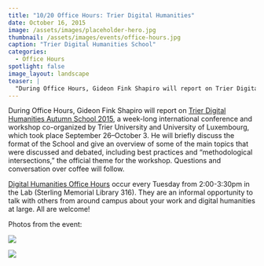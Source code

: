 ```yaml
---
title: "10/20 Office Hours: Trier Digital Humanities"
date: October 16, 2015
image: /assets/images/placeholder-hero.jpg
thumbnail: /assets/images/events/office-hours.jpg
caption: "Trier Digital Humanities School"
categories: 
  - Office Hours
spotlight: false 
image_layout: landscape
teaser: |
  "During Office Hours, Gideon Fink Shapiro will report on Trier Digital Humanities Autumn School 2015, a week-long international conference and workshop co-organized by Trier University and University..."
---
```


During Office Hours, Gideon Fink Shapiro will report on [Trier Digital Humanities Autumn School 2015](http://kompetenzzentrum.uni-trier.de/en/dhautumnschool2015/), a week-long international conference and workshop co-organized by Trier University and University of Luxembourg, which took place September 26–October 3. He will briefly discuss the format of the School and give an overview of some of the main topics that were discussed and debated, including best practices and “methodological intersections,” the official theme for the workshop. Questions and conversation over coffee will follow.
   
[Digital Humanities Office Hours](http://web.library.yale.edu/dhlab/officehours) occur every Tuesday from 2:00-3:30pm in the Lab (Sterling Memorial Library 316). They are an informal opportunity to talk with others from around campus about your work and digital humanities at large. All are welcome!
   
Photos from the event:
   
[<img src="http://web.library.yale.edu/sites/default/files/resize/images/2015TrierSchool_Gideon-300x200.jpg" />](http://web.library.yale.edu/sites/default/files/images/2015TrierSchool_Gideon.jpg)

[<img src="http://web.library.yale.edu/sites/default/files/resize/images/2015TrierSchool_GideonPanorama2-449x142.jpg" />](http://web.library.yale.edu/sites/default/files/images/2015TrierSchool_GideonPanorama2.jpg)